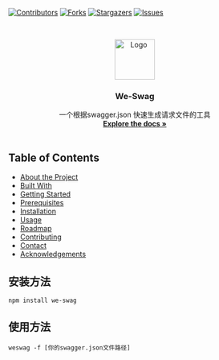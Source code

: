 
[![Contributors][contributors-shield]][contributors-url]
[![Forks][forks-shield]][forks-url]
[![Stargazers][stars-shield]][stars-url]
[![Issues][issues-shield]][issues-url]

<br />
<p align="center">
 <a href="https://github.com/legenself/we-swag">
 <img src="images/banner.gif" alt="Logo" width="80" height="80">
 </a>
 <h3 align="center">We-Swag</h3>
 <p align="center">
 一个根据swagger.json 快速生成请求文件的工具
 <br />
 <a href="https://github.com/legenself/we-swag"><strong>Explore the docs »</strong></a>
 <br />
 <br />
 <!-- <a href="https://github.com/othneildrew/Best-README-Template">View Demo</a>
 ·
 <a href="https://github.com/othneildrew/Best-README-Template/issues">Report Bug</a>
 ·
 <a href="https://github.com/othneildrew/Best-README-Template/issues">Request Feature</a>-->
 </p>
</p>

## Table of Contents
* [About the Project](#about-the-project)
 * [Built With](#built-with)
* [Getting Started](#getting-started)
 * [Prerequisites](#prerequisites)
 * [Installation](#installation)
* [Usage](#usage)
* [Roadmap](#roadmap)
* [Contributing](#contributing)
* [Contact](#contact)
* [Acknowledgements](#acknowledgements)
## 安装方法
```
npm install we-swag
```
## 使用方法
```
weswag -f [你的swagger.json文件路径]
```



[contributors-shield]: https://img.shields.io/github/contributors/legenself/we-swag.svg?style=flat-square
[contributors-url]: https://github.com/legenself/we-swag/graphs/contributors
[forks-shield]: https://img.shields.io/github/forks/legenself/we-swag.svg?style=flat-square
[forks-url]: https://github.com/legenself/we-swag/network/members
[stars-shield]: https://img.shields.io/github/stars/legenself/we-swag.svg?style=flat-square
[stars-url]: https://github.com/legenself/we-swag/stargazers
[issues-shield]: https://img.shields.io/github/issues/legenself/we-swag.svg?style=flat-square
[issues-url]: https://github.com/legenself/we-swag/issues